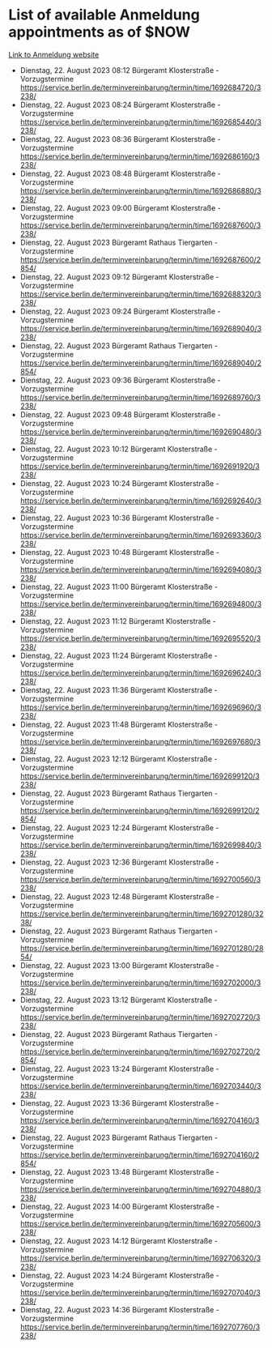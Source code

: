 # List of available Anmeldung appointments as of $NOW
[Link to Anmeldung website](https://service.berlin.de/terminvereinbarung/termin/tag.php?termin=1&anliegen[]=120686&dienstleisterlist=122210,122217,327316,122219,327312,122227,327314,122231,327346,122243,327348,122254,122252,329742,122260,329745,122262,329748,122271,327278,122273,327274,122277,327276,330436,122280,327294,122282,327290,122284,327292,122291,327270,122285,327266,122286,327264,122296,327268,150230,329760,122297,327286,122294,327284,122312,329763,122314,329775,122304,327330,122311,327334,122309,327332,317869,122281,327352,122279,329772,122283,122276,327324,122274,327326,122267,329766,122246,327318,122251,327320,122257,327322,122208,327298,122226,327300&herkunft=http%3A%2F%2Fservice.berlin.de%2Fdienstleistung%2F120686%2F)
- Dienstag, 22. August 2023 08:12 Bürgeramt Klosterstraße - Vorzugstermine https://service.berlin.de/terminvereinbarung/termin/time/1692684720/3238/
- Dienstag, 22. August 2023 08:24 Bürgeramt Klosterstraße - Vorzugstermine https://service.berlin.de/terminvereinbarung/termin/time/1692685440/3238/
- Dienstag, 22. August 2023 08:36 Bürgeramt Klosterstraße - Vorzugstermine https://service.berlin.de/terminvereinbarung/termin/time/1692686160/3238/
- Dienstag, 22. August 2023 08:48 Bürgeramt Klosterstraße - Vorzugstermine https://service.berlin.de/terminvereinbarung/termin/time/1692686880/3238/
- Dienstag, 22. August 2023 09:00 Bürgeramt Klosterstraße - Vorzugstermine https://service.berlin.de/terminvereinbarung/termin/time/1692687600/3238/
- Dienstag, 22. August 2023  Bürgeramt Rathaus Tiergarten - Vorzugstermine https://service.berlin.de/terminvereinbarung/termin/time/1692687600/2854/
- Dienstag, 22. August 2023 09:12 Bürgeramt Klosterstraße - Vorzugstermine https://service.berlin.de/terminvereinbarung/termin/time/1692688320/3238/
- Dienstag, 22. August 2023 09:24 Bürgeramt Klosterstraße - Vorzugstermine https://service.berlin.de/terminvereinbarung/termin/time/1692689040/3238/
- Dienstag, 22. August 2023  Bürgeramt Rathaus Tiergarten - Vorzugstermine https://service.berlin.de/terminvereinbarung/termin/time/1692689040/2854/
- Dienstag, 22. August 2023 09:36 Bürgeramt Klosterstraße - Vorzugstermine https://service.berlin.de/terminvereinbarung/termin/time/1692689760/3238/
- Dienstag, 22. August 2023 09:48 Bürgeramt Klosterstraße - Vorzugstermine https://service.berlin.de/terminvereinbarung/termin/time/1692690480/3238/
- Dienstag, 22. August 2023 10:12 Bürgeramt Klosterstraße - Vorzugstermine https://service.berlin.de/terminvereinbarung/termin/time/1692691920/3238/
- Dienstag, 22. August 2023 10:24 Bürgeramt Klosterstraße - Vorzugstermine https://service.berlin.de/terminvereinbarung/termin/time/1692692640/3238/
- Dienstag, 22. August 2023 10:36 Bürgeramt Klosterstraße - Vorzugstermine https://service.berlin.de/terminvereinbarung/termin/time/1692693360/3238/
- Dienstag, 22. August 2023 10:48 Bürgeramt Klosterstraße - Vorzugstermine https://service.berlin.de/terminvereinbarung/termin/time/1692694080/3238/
- Dienstag, 22. August 2023 11:00 Bürgeramt Klosterstraße - Vorzugstermine https://service.berlin.de/terminvereinbarung/termin/time/1692694800/3238/
- Dienstag, 22. August 2023 11:12 Bürgeramt Klosterstraße - Vorzugstermine https://service.berlin.de/terminvereinbarung/termin/time/1692695520/3238/
- Dienstag, 22. August 2023 11:24 Bürgeramt Klosterstraße - Vorzugstermine https://service.berlin.de/terminvereinbarung/termin/time/1692696240/3238/
- Dienstag, 22. August 2023 11:36 Bürgeramt Klosterstraße - Vorzugstermine https://service.berlin.de/terminvereinbarung/termin/time/1692696960/3238/
- Dienstag, 22. August 2023 11:48 Bürgeramt Klosterstraße - Vorzugstermine https://service.berlin.de/terminvereinbarung/termin/time/1692697680/3238/
- Dienstag, 22. August 2023 12:12 Bürgeramt Klosterstraße - Vorzugstermine https://service.berlin.de/terminvereinbarung/termin/time/1692699120/3238/
- Dienstag, 22. August 2023  Bürgeramt Rathaus Tiergarten - Vorzugstermine https://service.berlin.de/terminvereinbarung/termin/time/1692699120/2854/
- Dienstag, 22. August 2023 12:24 Bürgeramt Klosterstraße - Vorzugstermine https://service.berlin.de/terminvereinbarung/termin/time/1692699840/3238/
- Dienstag, 22. August 2023 12:36 Bürgeramt Klosterstraße - Vorzugstermine https://service.berlin.de/terminvereinbarung/termin/time/1692700560/3238/
- Dienstag, 22. August 2023 12:48 Bürgeramt Klosterstraße - Vorzugstermine https://service.berlin.de/terminvereinbarung/termin/time/1692701280/3238/
- Dienstag, 22. August 2023  Bürgeramt Rathaus Tiergarten - Vorzugstermine https://service.berlin.de/terminvereinbarung/termin/time/1692701280/2854/
- Dienstag, 22. August 2023 13:00 Bürgeramt Klosterstraße - Vorzugstermine https://service.berlin.de/terminvereinbarung/termin/time/1692702000/3238/
- Dienstag, 22. August 2023 13:12 Bürgeramt Klosterstraße - Vorzugstermine https://service.berlin.de/terminvereinbarung/termin/time/1692702720/3238/
- Dienstag, 22. August 2023  Bürgeramt Rathaus Tiergarten - Vorzugstermine https://service.berlin.de/terminvereinbarung/termin/time/1692702720/2854/
- Dienstag, 22. August 2023 13:24 Bürgeramt Klosterstraße - Vorzugstermine https://service.berlin.de/terminvereinbarung/termin/time/1692703440/3238/
- Dienstag, 22. August 2023 13:36 Bürgeramt Klosterstraße - Vorzugstermine https://service.berlin.de/terminvereinbarung/termin/time/1692704160/3238/
- Dienstag, 22. August 2023  Bürgeramt Rathaus Tiergarten - Vorzugstermine https://service.berlin.de/terminvereinbarung/termin/time/1692704160/2854/
- Dienstag, 22. August 2023 13:48 Bürgeramt Klosterstraße - Vorzugstermine https://service.berlin.de/terminvereinbarung/termin/time/1692704880/3238/
- Dienstag, 22. August 2023 14:00 Bürgeramt Klosterstraße - Vorzugstermine https://service.berlin.de/terminvereinbarung/termin/time/1692705600/3238/
- Dienstag, 22. August 2023 14:12 Bürgeramt Klosterstraße - Vorzugstermine https://service.berlin.de/terminvereinbarung/termin/time/1692706320/3238/
- Dienstag, 22. August 2023 14:24 Bürgeramt Klosterstraße - Vorzugstermine https://service.berlin.de/terminvereinbarung/termin/time/1692707040/3238/
- Dienstag, 22. August 2023 14:36 Bürgeramt Klosterstraße - Vorzugstermine https://service.berlin.de/terminvereinbarung/termin/time/1692707760/3238/
